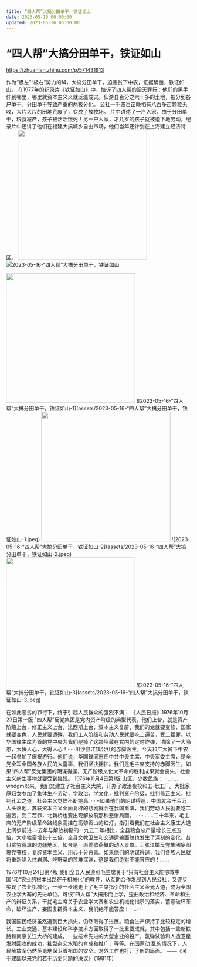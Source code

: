 ```yaml
---
title: “四人帮”大搞分田单干，铁证如山
date: 2023-05-16 00:00:00
updated: 2023-05-16 00:00:00
---
```


# “四人帮”大搞分田单干，铁证如山

https://zhuanlan.zhihu.com/p/571431913

作为“极左”“极右”势力的f4，大搞分田单干，迫害贫下中农，证据确凿，铁证如山。
在1977年的纪录片《铁证如山》中，控诉了四人帮的滔天罪行：他们的黑手伸到哪里，哪里就资本主义义就泛滥成灾。仙游县百分之六十多的土地，被分到各户单干。分田单干导致严重的两极分化。
公社一千四百亩晚稻有八百多亩颗粒无收，大片大片的田地荒废了，变成了放牧场。
片中讲述了一户人家，由于分田单干，粮食减产，孩子被活活饿死！另一户人家，才几岁的孩子就被迫下地劳动。纪录片中还讲了他们在福建大搞城乡自由市场，他们当年还计划在上海建立经济特区。
<img src="https://pic4.zhimg.com/v2-b00210163cabce9010271efd3b2a1e23_b.jpg" data-rawwidth="352" data-rawheight="264" data-size="normal" class="content_image" width="352"/>
![2023-05-16-“四人帮”大搞分田单干，铁证如山](assets/2023-05-16-“四人帮”大搞分田单干，铁证如山.jpeg)

<img src="https://pic4.zhimg.com/v2-3f8cdca0ae5a3603da41625e376923b7_b.jpg" data-rawwidth="352" data-rawheight="264" data-size="normal" class="content_image" width="352"/>
![2023-05-16-“四人帮”大搞分田单干，铁证如山-1](assets/2023-05-16-“四人帮”大搞分田单干，铁证如山-1.jpeg)

<img src="https://pic3.zhimg.com/v2-156efc40c9c855c6f306e4d5cb5e1c4a_b.jpg" data-rawwidth="352" data-rawheight="264" data-size="normal" class="content_image" width="352"/>
![2023-05-16-“四人帮”大搞分田单干，铁证如山-2](assets/2023-05-16-“四人帮”大搞分田单干，铁证如山-2.jpeg)

<img src="https://pic3.zhimg.com/v2-e106436fe991d7849d1c0b50a1bfad9e_b.jpg" data-rawwidth="352" data-rawheight="264" data-size="normal" class="content_image" width="352"/>
![2023-05-16-“四人帮”大搞分田单干，铁证如山-3](assets/2023-05-16-“四人帮”大搞分田单干，铁证如山-3.jpeg)

在如此恶劣的罪行下，终于引起人民群众的强烈不满：
《人民日报》1976年10月23日第一版
“四人帮”反党集团是党内资产阶级的典型代表，他们上台，就是资产阶级上台，修正主义上台，法西斯上台，资本主义复辟，我们的党就要变修，国家就要变色，人民就要遭殃，我们工人阶级和劳动人民就要吃二遍苦，受二茬罪。以华国锋主席为首的党中央为我们挖掉了这颗埋藏在党内的定时炸弹，清除了一大隐患，大快人心，大得人心！·····川沙县江镇公社的赤脚医生，今天和广大贫下中农一起参加了庆祝游行。他们说，华国锋同志任中共中央主席、中央军委主席，是全党全军全国各族人民的大喜事，我们坚决拥护。我们是毛主席支持的赤脚医生，如果“四人帮”反党集团的阴谋得逞，无产阶级文化大革命的胜利成果就会丧失，社会主义新生事物就要受到摧残。
1976年11月4日第1版
山区、少数民族：
··…·…whdgm以来，我们又建立了社会主义大院，开办了政治夜校和五·七工厂。大批家庭妇女参加了集体生产劳动，学政治，学文化，批判资产阶级，批判修正主义，批判孔孟之道，社会主义觉悟不断提高。······如果他们的阴谋得逞，中国就会千百万人头落地，苏联资本主义全面复辟的悲剧就会在我国重演，我们劳动人民就要吃二遍苦，受二茬罪，北新桥也要出现解放前那种悲惨局面。…···
……二十年来，毛主席的无产阶级革命路线象高挂在高黎贡山的红灯，指引着我们在社会主义康庄大道上阔步前进…·去年与解放初期的一九五二年相比，全县粮食总产量增长三点五倍，大小牲畜增长十三倍。全县文教卫生和交通运输面貌也发生了深刻的变化。昔日贫穷荒凉的边疆地区，如今是一派莺歌燕舞的动人景象。王张江姚反党集团妄图篡党夺权，复辟资本主义，用心十分恶毒。如果他们的阴谋得逞，我们各族人民就将重新陷入住岩洞、吃野菜的苦难深渊，这是我们绝对不能答应的！……

1976年10月24日第4版
我们全县人民遵照毛主席关于“只有社会主义能够救中国”和“农业的根本出路在于机械化”的教导，从互助合作发展到人民公社，又逐步实现了农业机械化，一步一步地走上了毛主席指引的社会主义金光大道，成为全国农业学大寨的先进单位。可恨“四人帮”大搞形而上学，歪曲政治和经济、革命和生产的辩证关系，干扰毛主席关于农业学大寨和农业机械化指示的落实，蓄意破坏革命，破坏生产，妄图复辟资本主义，我们绝不能答应！··…···

我国国民经济虽然遭到巨大损失，仍然取得了进展。粮食生产保持了比较稳定的增长。工业交通、基本建设和科学技术方面取得了一批重要成就，其中包括一些新铁路和南京长江大桥的建成，一些技术先进的大型企业的投产，氢弹试验和人造卫星发射回收的成功，籼型杂交水稻的育成和推广，等等。在国家动 乱的情况下，人民解放军仍然英勇地保卫着祖国的安全。对外工作也打开了新的局面。
——《关于建国以来党的若干历史问题的决议》（1981年）
